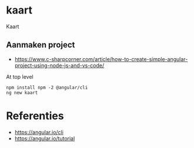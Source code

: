 # kaart
Kaart

## Aanmaken project
- https://www.c-sharpcorner.com/article/how-to-create-simple-angular-project-using-node-js-and-vs-code/


At top level
```
npm install npm -2 @angular/cli
ng new kaart
```

# Referenties
- https://angular.io/cli
- https://angular.io/tutorial

